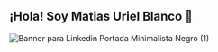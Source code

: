 ## ¡Hola! Soy Matias Uriel Blanco 👋

![Banner para Linkedin Portada Minimalista Negro (1)](https://github.com/user-attachments/assets/d056ce2c-d4c6-414e-bcb9-08d92ad76eaf)


<!--
**ublan/ublan** is![Uploading Banner para Linkedin Portada Minimalista Negro (1).png…]()
 a ✨ _special_ ✨ repository because its `README.md` (this file) appears on your GitHub profile.

Here are some ideas to get you started:

- 🔭 I’m currently working on ...
- 🌱 I’m currently learning ...
- 👯 I’m looking to collaborate on ...
- 🤔 I’m looking for help with ...
- 💬 Ask me about ...
- 📫 How to reach me: ...
- 😄 Pronouns: ...
- ⚡ Fun fact: ...
-->
